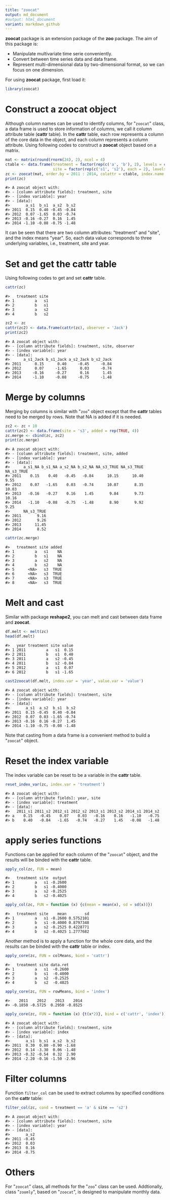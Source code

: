 ```yaml
---
title: "zoocat"
output: md_document
#output: html_document
variant: markdown_github
---
```




**zoocat** package is an extension package of the **zoo** package. The aim of this package is:

* Manipulate multivariate time serie conveniently.
* Convert between time series data and data frame.
* Represent multi-dimensional data by two-dimensional format, so we can focus on one dimension.

For using **zoocat** package, first load it:


```r
library(zoocat)
```

# Construct a **zoocat** object

Although column names can be used to identify columns, for "`zoocat`" class, a data frame is used to store information of columns, we call it column attribute table (**cattr** table).
In the **cattr** table, each row represents a column of the core data in the object, and each column represents a column attribute. 
Using following codes to construct a **zoocat** object based on a matrix.


```r
mat <- matrix(round(rnorm(24), 2), ncol = 4)
ctable <- data.frame(treatment = factor(rep(c('a', 'b'), 2), levels = c('a', 'b')), 
                     site = factor(rep(c('s1', 's2'), each = 2), levels = c('s1', 's2')))
zc <- zoocat(mat, order.by = 2011 : 2014, colattr = ctable, index.name = 'year')
print(zc)
```

```
#> A zoocat object with:
#> - [column attribute fields]: treatment, site
#> - [index variable]: year
#> - [data]:
#>       a_s1  b_s1  a_s2  b_s2
#> 2011  0.15  0.40 -0.45 -0.84
#> 2012  0.07 -1.65  0.03 -0.74
#> 2013 -0.16 -0.27  0.16  1.45
#> 2014 -1.10 -0.08 -0.75 -1.48
```

It can be seen that there are two column attributes: "treatment" and "site", and the index means "year".
So, each data value corresponds to three underlying variables, i.e., treatment, site and year.

# Set and get the **cattr** table

Using following codes to get and set **cattr** table.


```r
cattr(zc)
```

```
#>   treatment site
#> 1         a   s1
#> 2         b   s1
#> 3         a   s2
#> 4         b   s2
```

```r
zc2 <- zc
cattr(zc2) <- data.frame(cattr(zc), observer = 'Jack')
print(zc2)
```

```
#> A zoocat object with:
#> - [column attribute fields]: treatment, site, observer
#> - [index variable]: year
#> - [data]:
#>      a_s1_Jack b_s1_Jack a_s2_Jack b_s2_Jack
#> 2011      0.15      0.40     -0.45     -0.84
#> 2012      0.07     -1.65      0.03     -0.74
#> 2013     -0.16     -0.27      0.16      1.45
#> 2014     -1.10     -0.08     -0.75     -1.48
```


# Merge by columns

Merging by columns is similar with "`zoo`" object except that the **cattr** tables need to be merged by rows.
Note that NA is added if it is needed.


```r
zc2 <- zc + 10
cattr(zc2) <- data.frame(site = 's3', added = rep(TRUE, 4))
zc.merge <- cbind(zc, zc2)
print(zc.merge)
```

```
#> A zoocat object with:
#> - [column attribute fields]: treatment, site, added
#> - [index variable]: year
#> - [data]:
#>      a_s1_NA b_s1_NA a_s2_NA b_s2_NA NA_s3_TRUE NA_s3_TRUE NA_s3_TRUE
#> 2011    0.15    0.40   -0.45   -0.84      10.15      10.40       9.55
#> 2012    0.07   -1.65    0.03   -0.74      10.07       8.35      10.03
#> 2013   -0.16   -0.27    0.16    1.45       9.84       9.73      10.16
#> 2014   -1.10   -0.08   -0.75   -1.48       8.90       9.92       9.25
#>      NA_s3_TRUE
#> 2011       9.16
#> 2012       9.26
#> 2013      11.45
#> 2014       8.52
```

```r
cattr(zc.merge)
```

```
#>   treatment site added
#> 1         a   s1    NA
#> 2         b   s1    NA
#> 3         a   s2    NA
#> 4         b   s2    NA
#> 5      <NA>   s3  TRUE
#> 6      <NA>   s3  TRUE
#> 7      <NA>   s3  TRUE
#> 8      <NA>   s3  TRUE
```


# Melt and cast

Similar with package **reshape2**, you can melt and cast between data frame and **zoocat**.


```r
df.melt <- melt(zc)
head(df.melt)
```

```
#>   year treatment site value
#> 1 2011         a   s1  0.15
#> 2 2011         b   s1  0.40
#> 3 2011         a   s2 -0.45
#> 4 2011         b   s2 -0.84
#> 5 2012         a   s1  0.07
#> 6 2012         b   s1 -1.65
```


```r
cast2zoocat(df.melt, index.var = 'year', value.var = 'value')
```

```
#> A zoocat object with:
#> - [column attribute fields]: treatment, site
#> - [index variable]: year
#> - [data]:
#>       a_s1  a_s2  b_s1  b_s2
#> 2011  0.15 -0.45  0.40 -0.84
#> 2012  0.07  0.03 -1.65 -0.74
#> 2013 -0.16  0.16 -0.27  1.45
#> 2014 -1.10 -0.75 -0.08 -1.48
```

Note that casting from a data frame is a convenient method to build a "`zoocat`" object.


# Reset the index variable

The index variable can be reset to be a variable in the **cattr** table.


```r
reset_index_var(zc, index.var = 'treatment')
```

```
#> A zoocat object with:
#> - [column attribute fields]: year, site
#> - [index variable]: treatment
#> - [data]:
#>   2011_s1 2011_s2 2012_s1 2012_s2 2013_s1 2013_s2 2014_s1 2014_s2
#> a    0.15   -0.45    0.07    0.03   -0.16    0.16   -1.10   -0.75
#> b    0.40   -0.84   -1.65   -0.74   -0.27    1.45   -0.08   -1.48
```

# apply series functions

Functions can be applied for each column of the "`zoocat`" object, and the results will be binded with the **cattr** table.


```r
apply_col(zc, FUN = mean)
```

```
#>   treatment site  output
#> 1         a   s1 -0.2600
#> 2         b   s1 -0.4000
#> 3         a   s2 -0.2525
#> 4         b   s2 -0.4025
```

```r
apply_col(zc, FUN = function (x) {c(mean = mean(x), sd = sd(x))})
```

```
#>   treatment site    mean        sd
#> 1         a   s1 -0.2600 0.5752101
#> 2         b   s1 -0.4000 0.8797348
#> 3         a   s2 -0.2525 0.4228771
#> 4         b   s2 -0.4025 1.2777682
```

Another method is to apply a function for the whole core data, and the results can be binded with the **cattr** table or index.


```r
apply_core(zc, FUN = colMeans, bind = 'cattr')
```

```
#>   treatment site data.ret
#> 1         a   s1  -0.2600
#> 2         b   s1  -0.4000
#> 3         a   s2  -0.2525
#> 4         b   s2  -0.4025
```

```r
apply_core(zc, FUN = rowMeans, bind = 'index')
```

```
#>    2011    2012    2013    2014 
#> -0.1850 -0.5725  0.2950 -0.8525
```

```r
apply_core(zc, FUN = function (x) {t(x*2)}, bind = c('cattr', 'index'))
```

```
#> A zoocat object with:
#> - [column attribute fields]: treatment, site
#> - [index variable]: index
#> - [data]:
#>       a_s1  b_s1  a_s2  b_s2
#> 2011  0.30  0.80 -0.90 -1.68
#> 2012  0.14 -3.30  0.06 -1.48
#> 2013 -0.32 -0.54  0.32  2.90
#> 2014 -2.20 -0.16 -1.50 -2.96
```


# Filter columns

Function `filter_col` can be used to extract columns by specified conditions on the **cattr** table:


```r
filter_col(zc, cond = treatment == 'a' & site == 's2')
```

```
#> A zoocat object with:
#> - [column attribute fields]: treatment, site
#> - [index variable]: year
#> - [data]:
#>       a_s2
#> 2011 -0.45
#> 2012  0.03
#> 2013  0.16
#> 2014 -0.75
```



# Others

For "`zoocat`" class, all methods for the "`zoo`" class can be used.
Addtionally, class "`zoomly`", based on "`zoocat`", is designed to manipulate monthly data.
 
